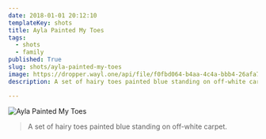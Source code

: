 ```yaml
---
date: 2018-01-01 20:12:10
templateKey: shots
title: Ayla Painted My Toes
tags:
  - shots
  - family
published: True
slug: shots/ayla-painted-my-toes
image: https://dropper.wayl.one/api/file/f0fbd064-b4aa-4c4a-bbb4-26afa7b6205c.png
description: A set of hairy toes painted blue standing on off-white carpet.

---
```


![Ayla Painted My Toes](https://dropper.wayl.one/api/file/f0fbd064-b4aa-4c4a-bbb4-26afa7b6205c.png)

> A set of hairy toes painted blue standing on off-white carpet.
